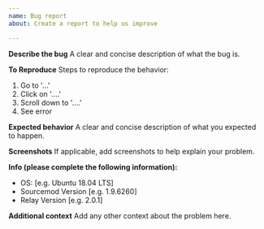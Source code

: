 ```yaml
---
name: Bug report
about: Create a report to help us improve

---
```


**Describe the bug**
A clear and concise description of what the bug is.

**To Reproduce**
Steps to reproduce the behavior:
1. Go to '...'
2. Click on '....'
3. Scroll down to '....'
4. See error

**Expected behavior**
A clear and concise description of what you expected to happen.

**Screenshots**
If applicable, add screenshots to help explain your problem.

**Info (please complete the following information):**
 - OS: [e.g. Ubuntu 18.04 LTS]
 - Sourcemod Version [e.g. 1.9.6260]
 - Relay Version [e.g. 2.0.1]

**Additional context**
Add any other context about the problem here.

